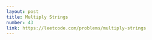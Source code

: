 ```yaml
---
layout: post
title: Multiply Strings
number: 43
link: https://leetcode.com/problems/multiply-strings
---
```

